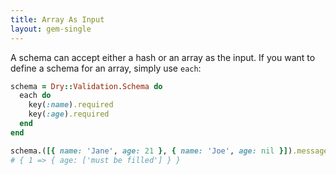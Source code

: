```yaml
---
title: Array As Input
layout: gem-single
---
```


A schema can accept either a hash or an array as the input. If you want to define a schema for an array, simply use `each`:

``` ruby
schema = Dry::Validation.Schema do
  each do
    key(:name).required
    key(:age).required
  end
end

schema.([{ name: 'Jane', age: 21 }, { name: 'Joe', age: nil }]).messages
# { 1 => { age: ['must be filled'] } }
```
